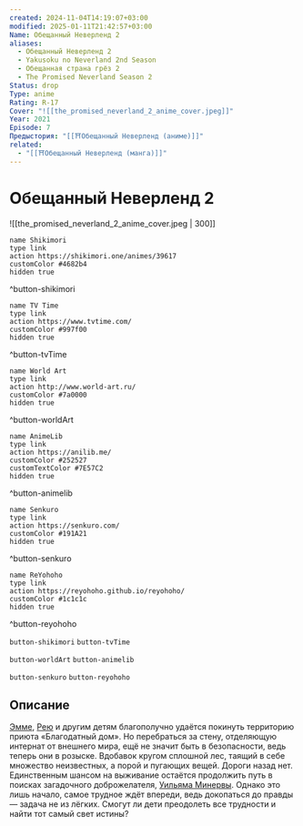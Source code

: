 ```yaml
---
created: 2024-11-04T14:19:07+03:00
modified: 2025-01-11T21:42:57+03:00
Name: Обещанный Неверленд 2
aliases:
  - Обещанный Неверленд 2
  - Yakusoku no Neverland 2nd Season
  - Обещанная страна грёз 2
  - The Promised Neverland Season 2
Status: drop
Type: anime
Rating: R-17
Cover: "![[the_promised_neverland_2_anime_cover.jpeg]]"
Year: 2021
Episode: 7
Предыстория: "[[⛩️Обещанный Неверленд (аниме)]]"
related:
  - "[[⛩️Обещанный Неверленд (манга)]]"
---
```


# Обещанный Неверленд 2

![[the_promised_neverland_2_anime_cover.jpeg | 300]]

```button
name Shikimori
type link
action https://shikimori.one/animes/39617
customColor #4682b4
hidden true
```
^button-shikimori

```button
name TV Time
type link
action https://www.tvtime.com/
customColor #997f00
hidden true
```
^button-tvTime

```button
name World Art
type link
action http://www.world-art.ru/
customColor #7a0000
hidden true
```
^button-worldArt

```button
name AnimeLib
type link
action https://anilib.me/
customColor #252527
customTextColor #7E57C2
hidden true
```
^button-animelib

```button
name Senkuro
type link
action https://senkuro.com/
customColor #191A21
hidden true
```
^button-senkuro

```button
name ReYohoho
type link
action https://reyohoho.github.io/reyohoho/
customColor #1c1c1c
hidden true
```
^button-reyohoho

`button-shikimori` `button-tvTime`

`button-worldArt` `button-animelib`

`button-senkuro` `button-reyohoho`

## Описание

[Эмме](https://shikimori.one/characters/144337-emma), [Рею](https://shikimori.one/characters/144919-ray) и другим детям благополучно удаётся покинуть территорию приюта «Благодатный дом». Но перебраться за стену, отделяющую интернат от внешнего мира, ещё не значит быть в безопасности, ведь теперь они в розыске. Вдобавок кругом сплошной лес, таящий в себе множество неизвестных, а порой и пугающих вещей. Дороги назад нет. Единственным шансом на выживание остаётся продолжить путь в поисках загадочного доброжелателя, [Уильяма Минервы](https://shikimori.one/characters/152768-william-minerva). Однако это лишь начало, самое трудное ждёт впереди, ведь докопаться до правды — задача не из лёгких. Смогут ли дети преодолеть все трудности и найти тот самый свет истины?
